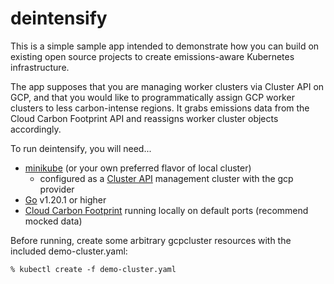 # deintensify

This is a simple sample app intended to demonstrate how you can build on existing open source projects to create emissions-aware Kubernetes infrastructure.  

The app supposes that you are managing worker clusters via Cluster API on GCP, and that you would like to programmatically assign GCP worker clusters to less carbon-intense regions. It grabs emissions data from the Cloud Carbon Footprint API and reassigns worker cluster objects accordingly.  

To run deintensify, you will need...

- [minikube](https://minikube.sigs.k8s.io/docs/start/) (or your own preferred flavor of local cluster)
    - configured as a [Cluster API](https://cluster-api.sigs.k8s.io/user/quick-start.html) management cluster with the gcp provider
- [Go](https://go.dev/) v1.20.1 or higher
- [Cloud Carbon Footprint](https://www.cloudcarbonfootprint.org/docs/getting-started) running locally on default ports (recommend mocked data)

Before running, create some arbitrary gcpcluster resources with the included demo-cluster.yaml:

    % kubectl create -f demo-cluster.yaml

